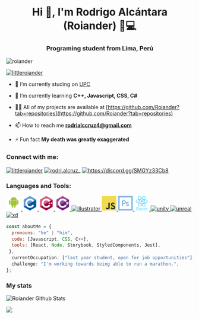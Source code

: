 <h1 align="center">Hi 👋, I'm Rodrigo Alcántara (Roiander) 🤵💻</h1>
<h3 align="center">Programing student from Lima, Perú</h3>

<p align="left"> <img src="https://komarev.com/ghpvc/?username=roiander&label=Profile%20views&color=0e75b6&style=flat" alt="roiander" /> </p>

<p align="left"> <a href="https://twitter.com/littleroiander" target="blank"><img src="https://img.shields.io/twitter/follow/littleroiander?logo=twitter&style=for-the-badge" alt="littleroiander" /></a> </p>

- 🔭 I’m currently studing on [UPC](https://pregrado.upc.edu.pe/landings/admision/?gclid=CjwKCAjw9qiTBhBbEiwAp-GE0R90ppiKkHN-hUZsud2KLU8-HJoVr7SxkCRUYDsW5DkLgNBcSvD_IxoCfHAQAvD_BwE&utm_campaign=Admision&utm_content=Brand&utm_medium=Paid-Search&utm_source=Google)

- 🌱 I’m currently learning **C++, Javascript, CSS, C#**

- 👨‍💻 All of my projects are available at [https://github.com/Roiander?tab=repositories](https://github.com/Roiander?tab=repositories)

- 📫 How to reach me **rodrialccruz4@gmail.com**

- ⚡ Fun fact **My death was greatly exaggerated**

<h3 align="left">Connect with me:</h3>
<p align="left">
<a href="https://twitter.com/littleroiander" target="blank"><img align="center" src="https://raw.githubusercontent.com/rahuldkjain/github-profile-readme-generator/master/src/images/icons/Social/twitter.svg" alt="littleroiander" height="30" width="40" /></a>
<a href="https://instagram.com/rodri.alcruz_" target="blank"><img align="center" src="https://raw.githubusercontent.com/rahuldkjain/github-profile-readme-generator/master/src/images/icons/Social/instagram.svg" alt="rodri.alcruz_" height="30" width="40" /></a>
<a href="https://discord.gg/https://discord.gg/SMGYz33Cb8" target="blank"><img align="center" src="https://raw.githubusercontent.com/rahuldkjain/github-profile-readme-generator/master/src/images/icons/Social/discord.svg" alt="https://discord.gg/SMGYz33Cb8" height="30" width="40" /></a>
</p>

<h3 align="left">Languages and Tools:</h3>
<p align="left"> <a href="https://developer.android.com" target="_blank" rel="noreferrer"> <img src="https://raw.githubusercontent.com/devicons/devicon/master/icons/android/android-original-wordmark.svg" alt="android" width="40" height="40"/> </a> <a href="https://www.cprogramming.com/" target="_blank" rel="noreferrer"> <img src="https://raw.githubusercontent.com/devicons/devicon/master/icons/c/c-original.svg" alt="c" width="40" height="40"/> </a> <a href="https://www.w3schools.com/cpp/" target="_blank" rel="noreferrer"> <img src="https://raw.githubusercontent.com/devicons/devicon/master/icons/cplusplus/cplusplus-original.svg" alt="cplusplus" width="40" height="40"/> </a> <a href="https://www.w3schools.com/cs/" target="_blank" rel="noreferrer"> <img src="https://raw.githubusercontent.com/devicons/devicon/master/icons/csharp/csharp-original.svg" alt="csharp" width="40" height="40"/> </a> <a href="https://www.adobe.com/in/products/illustrator.html" target="_blank" rel="noreferrer"> <img src="https://www.vectorlogo.zone/logos/adobe_illustrator/adobe_illustrator-icon.svg" alt="illustrator" width="40" height="40"/> </a> <a href="https://developer.mozilla.org/en-US/docs/Web/JavaScript" target="_blank" rel="noreferrer"> <img src="https://raw.githubusercontent.com/devicons/devicon/master/icons/javascript/javascript-original.svg" alt="javascript" width="40" height="40"/> </a> <a href="https://www.photoshop.com/en" target="_blank" rel="noreferrer"> <img src="https://raw.githubusercontent.com/devicons/devicon/master/icons/photoshop/photoshop-line.svg" alt="photoshop" width="40" height="40"/> </a> <a href="https://reactjs.org/" target="_blank" rel="noreferrer"> <img src="https://raw.githubusercontent.com/devicons/devicon/master/icons/react/react-original-wordmark.svg" alt="react" width="40" height="40"/> </a> <a href="https://unity.com/" target="_blank" rel="noreferrer"> <img src="https://www.vectorlogo.zone/logos/unity3d/unity3d-icon.svg" alt="unity" width="40" height="40"/> </a> <a href="https://unrealengine.com/" target="_blank" rel="noreferrer"> <img src="https://raw.githubusercontent.com/kenangundogan/fontisto/036b7eca71aab1bef8e6a0518f7329f13ed62f6b/icons/svg/brand/unreal-engine.svg" alt="unreal" width="40" height="40"/> </a> <a href="https://www.adobe.com/products/xd.html" target="_blank" rel="noreferrer"> <img src="https://cdn.worldvectorlogo.com/logos/adobe-xd.svg" alt="xd" width="40" height="40"/> </a> </p>

 ```javascript
const aboutMe = {
   pronouns: "he" | "him",
   code: [Javascript, CSS, C++],
   tools: [React, Node, Storybook, StyledComponents, Jest],
  },
   currentOccupation: ["last year student, open for job opportunities"],
   challenge: "I'm working towards being able to run a marathon.",
};
```
### My stats
![Roiander Github Stats](https://github-readme-stats.vercel.app/api?username=Roiander&show_icons=true&title_color=fff&icon_color=79ff97&text_color=9f9f9f&bg_color=151515)


<a href="https://github.com/Roiander">
  <img src="https://github-readme-stats.vercel.app/api/top-langs/?username=Roiander&layout=compact_color=79ff97&text_color=9f9f9f&bg_color=151515" />
</a>

<!--
**Roiander/Roiander** is a ✨ _special_ ✨ repository because its `README.md` (this file) appears on your GitHub profile.

Here are some ideas to get you started:

- 🔭 I’m currently working on ...
- 🌱 I’m currently learning ...
- 👯 I’m looking to collaborate on ...
- 🤔 I’m looking for help with ...
- 💬 Ask me about ...
- 📫 How to reach me: ...
- 😄 Pronouns: ...
- ⚡ Fun fact: ...
-->
